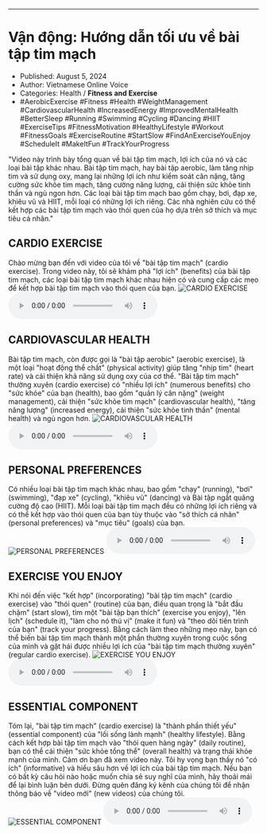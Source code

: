 
---

# Vận động: Hướng dẫn tối ưu về bài tập tim mạch

- Published: August 5, 2024
- Author: Vietnamese Online Voice
- Categories: Health / **Fitness and Exercise**
- #AerobicExercise #Fitness #Health #WeightManagement #CardiovascularHealth #IncreasedEnergy #ImprovedMentalHealth #BetterSleep #Running #Swimming #Cycling #Dancing #HIIT #ExerciseTips #FitnessMotivation #HealthyLifestyle #Workout #FitnessGoals #ExerciseRoutine #StartSlow #FindAnExerciseYouEnjoy #ScheduleIt #MakeItFun #TrackYourProgress

"Video này trình bày tổng quan về bài tập tim mạch, lợi ích của nó và các loại bài tập khác nhau. Bài tập tim mạch, hay bài tập aerobic, làm tăng nhịp tim và sử dụng oxy, mang lại những lợi ích như kiểm soát cân nặng, tăng cường sức khỏe tim mạch, tăng cường năng lượng, cải thiện sức khỏe tinh thần và ngủ ngon hơn. Các loại bài tập tim mạch bao gồm chạy, bơi, đạp xe, khiêu vũ và HIIT, mỗi loại có những lợi ích riêng. Các nhà nghiên cứu có thể kết hợp các bài tập tim mạch vào thói quen của họ dựa trên sở thích và mục tiêu cá nhân."


## CARDIO EXERCISE

Chào mừng bạn đến với video của tôi về "bài tập tim mạch" (cardio exercise). Trong video này, tôi sẽ khám phá "lợi ích" (benefits) của bài tập tim mạch, các loại bài tập tim mạch khác nhau hiện có và cung cấp các mẹo để kết hợp bài tập tim mạch vào thói quen của bạn.
![CARDIO EXERCISE](https://http-archiver-apis-production-80.schnworks.com/storage/images/transitions/2024-08-05/transition-7910255129-Montserrat-Thin-673AB7.jpg)
<audio controls>
    <source src="https://http-archiver-apis-production-80.schnworks.com/storage/storage/audio/file-1990962184.mp3" type="audio/mpeg">
</audio>



## CARDIOVASCULAR HEALTH

Bài tập tim mạch, còn được gọi là "bài tập aerobic" (aerobic exercise), là một loại "hoạt động thể chất" (physical activity) giúp tăng "nhịp tim" (heart rate) và cải thiện khả năng sử dụng oxy của cơ thể. "Bài tập tim mạch" thường xuyên (cardio exercise) có "nhiều lợi ích" (numerous benefits) cho "sức khỏe" của bạn (health), bao gồm "quản lý cân nặng" (weight management), cải thiện "sức khỏe tim mạch" (cardiovascular health), "tăng năng lượng" (increased energy), cải thiện "sức khỏe tinh thần" (mental health) và ngủ ngon hơn.
![CARDIOVASCULAR HEALTH](https://http-archiver-apis-production-80.schnworks.com/storage/images/transitions/2024-08-05/transition-14567915618-Montserrat-Thin-512DA8.jpg)
<audio controls>
    <source src="https://http-archiver-apis-production-80.schnworks.com/storage/storage/audio/file-10740418309.mp3" type="audio/mpeg">
</audio>



## PERSONAL PREFERENCES

Có nhiều loại bài tập tim mạch khác nhau, bao gồm "chạy" (running), "bơi" (swimming), "đạp xe" (cycling), "khiêu vũ" (dancing) và Bài tập ngắt quãng cường độ cao (HIIT). Mỗi loại bài tập tim mạch đều có những lợi ích riêng và có thể kết hợp vào thói quen của bạn tùy thuộc vào "sở thích cá nhân" (personal preferences) và "mục tiêu" (goals) của bạn.
![PERSONAL PREFERENCES](https://http-archiver-apis-production-80.schnworks.com/storage/images/transitions/2024-08-05/transition--19850728731-Montserrat-Thin-1A237E.jpg)
<audio controls>
    <source src="https://http-archiver-apis-production-80.schnworks.com/storage/storage/audio/file-25658571763.mp3" type="audio/mpeg">
</audio>



## EXERCISE YOU ENJOY

Khi nói đến việc "kết hợp" (incorporating) "bài tập tim mạch" (cardio exercise) vào "thói quen" (routine) của bạn, điều quan trọng là "bắt đầu chậm" (start slow), tìm một "bài tập bạn thích" (exercise you enjoy), "lên lịch" (schedule it), "làm cho nó thú vị" (make it fun) và "theo dõi tiến trình của bạn" (track your progress). Bằng cách làm theo những mẹo này, bạn có thể biến bài tập tim mạch thành một phần thường xuyên trong cuộc sống của mình và gặt hái được nhiều lợi ích của "bài tập tim mạch thường xuyên" (regular cardio exercise).
![EXERCISE YOU ENJOY](https://http-archiver-apis-production-80.schnworks.com/storage/images/transitions/2024-08-05/transition--28771081259-Montserrat-Bold-303F9F.jpg)
<audio controls>
    <source src="https://http-archiver-apis-production-80.schnworks.com/storage/storage/audio/file-26862675026.mp3" type="audio/mpeg">
</audio>



## ESSENTIAL COMPONENT

Tóm lại, "bài tập tim mạch" (cardio exercise) là "thành phần thiết yếu" (essential component) của "lối sống lành mạnh" (healthy lifestyle). Bằng cách kết hợp bài tập tim mạch vào "thói quen hàng ngày" (daily routine), bạn có thể cải thiện "sức khỏe tổng thể" (overall health) và trạng thái khỏe mạnh của mình. Cảm ơn bạn đã xem video này. Tôi hy vọng bạn thấy nó "có ích" (informative) và hiểu sâu hơn về lợi ích của bài tập tim mạch. Nếu bạn có bất kỳ câu hỏi nào hoặc muốn chia sẻ suy nghĩ của mình, hãy thoải mái để lại bình luận bên dưới. Đừng quên đăng ký kênh của chúng tôi để nhận thông báo về "video mới" (new videos) của chúng tôi.
![ESSENTIAL COMPONENT](https://http-archiver-apis-production-80.schnworks.com/storage/images/transitions/2024-08-05/transition-6607352557-Montserrat-Thin-303F9F.jpg)
<audio controls>
    <source src="https://http-archiver-apis-production-80.schnworks.com/storage/storage/audio/file-18462238555.mp3" type="audio/mpeg">
</audio>

